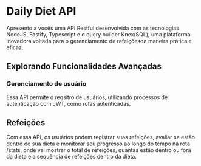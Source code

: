 # Daily Diet API

Apresento a vocês uma API Restful desenvolvida com as tecnologias NodeJS, Fastify, Typescript e o query builder Knex(SQL), uma plataforma inovadora voltada para o gerenciamento de refeiçõesde maneira prática e eficaz.

## Explorando Funcionalidades Avançadas

### Gerenciamento de usuário

Essa API permite o regsitro de usuários, utilizando processos de autenticação com JWT, como rotas autenticadas.


## Refeições

Com essa API, os usuários podem registrar suas refeições, avaliar se estão dentro de sua dieta e monitorar seu progresso ao longo do tempo na rota /stats, onde vai mostrar o total de refeições, quantas estão dentro ou fora da dieta e a sequência de refeições dentro da dieta.


